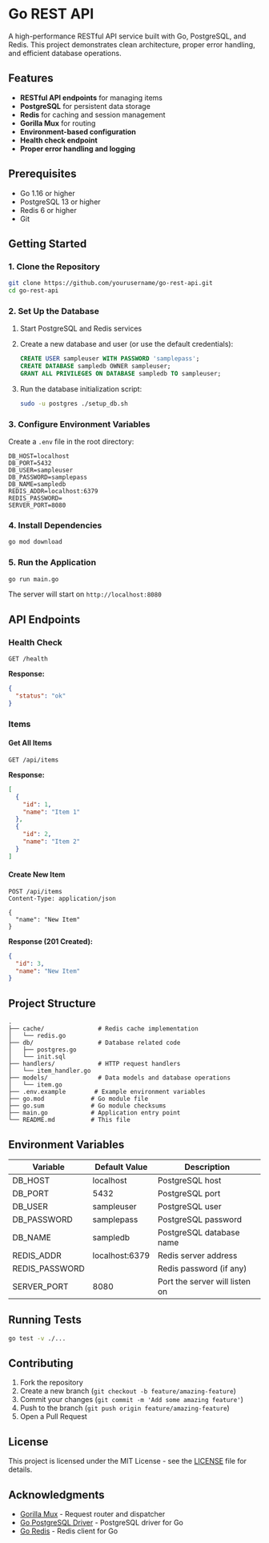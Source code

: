 # Go REST API

A high-performance RESTful API service built with Go, PostgreSQL, and Redis. This project demonstrates clean architecture, proper error handling, and efficient database operations.

## Features

- **RESTful API endpoints** for managing items
- **PostgreSQL** for persistent data storage
- **Redis** for caching and session management
- **Gorilla Mux** for routing
- **Environment-based configuration**
- **Health check endpoint**
- **Proper error handling and logging**

## Prerequisites

- Go 1.16 or higher
- PostgreSQL 13 or higher
- Redis 6 or higher
- Git

## Getting Started

### 1. Clone the Repository

```bash
git clone https://github.com/yourusername/go-rest-api.git
cd go-rest-api
```

### 2. Set Up the Database

1. Start PostgreSQL and Redis services
2. Create a new database and user (or use the default credentials):
   ```sql
   CREATE USER sampleuser WITH PASSWORD 'samplepass';
   CREATE DATABASE sampledb OWNER sampleuser;
   GRANT ALL PRIVILEGES ON DATABASE sampledb TO sampleuser;
   ```

3. Run the database initialization script:
   ```bash
   sudo -u postgres ./setup_db.sh
   ```

### 3. Configure Environment Variables

Create a `.env` file in the root directory:

```env
DB_HOST=localhost
DB_PORT=5432
DB_USER=sampleuser
DB_PASSWORD=samplepass
DB_NAME=sampledb
REDIS_ADDR=localhost:6379
REDIS_PASSWORD=
SERVER_PORT=8080
```

### 4. Install Dependencies

```bash
go mod download
```

### 5. Run the Application

```bash
go run main.go
```

The server will start on `http://localhost:8080`

## API Endpoints

### Health Check

```http
GET /health
```

**Response:**
```json
{
  "status": "ok"
}
```

### Items

#### Get All Items

```http
GET /api/items
```

**Response:**
```json
[
  {
    "id": 1,
    "name": "Item 1"
  },
  {
    "id": 2,
    "name": "Item 2"
  }
]
```

#### Create New Item

```http
POST /api/items
Content-Type: application/json

{
  "name": "New Item"
}
```

**Response (201 Created):**
```json
{
  "id": 3,
  "name": "New Item"
}
```

## Project Structure

```
.
├── cache/               # Redis cache implementation
│   └── redis.go
├── db/                  # Database related code
│   ├── postgres.go
│   └── init.sql
├── handlers/            # HTTP request handlers
│   └── item_handler.go
├── models/              # Data models and database operations
│   └── item.go
├── .env.example        # Example environment variables
├── go.mod             # Go module file
├── go.sum             # Go module checksums
├── main.go            # Application entry point
└── README.md          # This file
```

## Environment Variables

| Variable        | Default Value    | Description                          |
|----------------|----------------|--------------------------------------|
| DB_HOST        | localhost       | PostgreSQL host                      |
| DB_PORT        | 5432           | PostgreSQL port                      |
| DB_USER        | sampleuser     | PostgreSQL user                      |
| DB_PASSWORD    | samplepass     | PostgreSQL password                  |
| DB_NAME        | sampledb       | PostgreSQL database name             |
| REDIS_ADDR    | localhost:6379 | Redis server address                |
| REDIS_PASSWORD|                | Redis password (if any)              |
| SERVER_PORT   | 8080           | Port the server will listen on       |

## Running Tests

```bash
go test -v ./...
```

## Contributing

1. Fork the repository
2. Create a new branch (`git checkout -b feature/amazing-feature`)
3. Commit your changes (`git commit -m 'Add some amazing feature'`)
4. Push to the branch (`git push origin feature/amazing-feature`)
5. Open a Pull Request

## License

This project is licensed under the MIT License - see the [LICENSE](LICENSE) file for details.

## Acknowledgments

- [Gorilla Mux](https://github.com/gorilla/mux) - Request router and dispatcher
- [Go PostgreSQL Driver](https://github.com/lib/pq) - PostgreSQL driver for Go
- [Go Redis](https://github.com/go-redis/redis) - Redis client for Go
